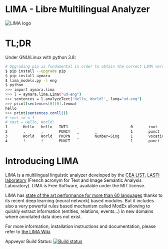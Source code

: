 LIMA - Libre Multilingual Analyzer
==================================
![LIMA logo](https://raw.githubusercontent.com/aymara/lima/master/pics/lima-logo.png)

# TL;DR

Under GNU/Linux with python 3.8:

```bash
# Upgrading pip is fundamental in order to obtain the correct LIMA version
$ pip install --upgrade pip
$ pip install aymara
$ lima_models.py -l eng
$ python
>>> import aymara.lima
>>> l = aymara.lima.Lima("ud-eng")
>>> sentences = l.analyzeText('Hello, World!', lang="ud-eng")
>>> print(sentences[0][0].lemma)
hello
>>> print(sentences.conll())
# sent_id = 1
# text = Hello, World!
1       Hello   hello   INTJ    _       _               0       root      _ Len=5|Pos=1|SpaceAfter=No
2       ,       ,       PUNCT   _       _               1       punct     _ Len=1|Pos=6
3       World   World   PROPN   _       Number=Sing     1       vocative  _ Len=5|Pos=8|SpaceAfter=No
4       !       !       PUNCT   _       _               1       punct     _ Len=1|Pos=13
```

# Introducing LIMA

LIMA is a multilingual linguistic analyzer developed by the [CEA LIST](http://www-list.cea.fr/en), [LASTI laboratory](http://www.kalisteo.fr/en/index.htm) (French acronym for Text and Image Semantic Analysis Laboratory). LIMA is Free Software, available under the MIT license.

LIMA has [state of the art performance for more than 60 languages](https://github.com/aymara/lima-models/blob/master/eval.md) thanks to its recent deep learning (neural network) based modules. But it includes also a very powerful rules based mechanism called ModEx allowing to quickly extract information (entities, relations, events…) in new domains where annotated data does not exist.

For more information, installation instructions and documentation, please refer to [the LIMA Wiki](https://github.com/aymara/lima/wiki).

<!---
Drone.io Build Status: [![Drone.io Build Status](https://drone.io/github.com/aymara/lima/status.png)](https://drone.io/github.com/aymara/lima/latest)
-->

Appveyor Build Status: [![Build status](https://ci.appveyor.com/api/projects/status/tyj7jgks2cxx94w9?svg=true)](https://ci.appveyor.com/project/kleag/lima)
